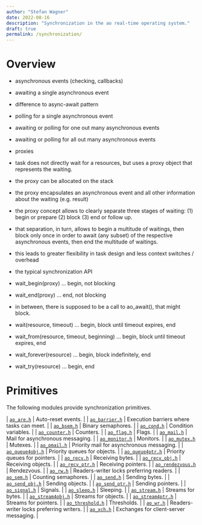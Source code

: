 ```yaml
---
author: "Stefan Wagner"
date: 2022-08-16
description: "Synchronization in the ao real-time operating system."
draft: true
permalink: /synchronization/
---
```


# Overview

- asynchronous events (checking, callbacks)

- awaiting a single asynchronous event
- difference to async-await pattern

- polling for a single asynchronous event

- awaiting or polling for one out many asynchronous events
- awaiting or polling for all out many asynchronous events

- proxies
- task does not directly wait for a resources, but uses a proxy object that represents the waiting.
- the proxy can be allocated on the stack
- the proxy encapsulates an asynchronous event and all other information about the waiting (e.g. result)
- the proxy concept allows to clearly separate three stages of waiting: (1) begin or prepare (2) block (3) end or follow up.
- that separation, in turn, allows to begin a multitude of waitings, then block only once in order to await (any subset) of the respective asynchronous events, then end the multitude of waitings. 
- this leads to greater flexibility in task design and less context switches / overhead

- the typical synchronization API
  
- wait_begin(proxy) ... begin, not blocking
- wait_end(proxy) ... end, not blocking
- in between, there is supposed to be a call to ao_await(), that might block.

- wait(resource, timeout) ... begin, block until timeout expires, end
- wait_from(resource, timeout, beginning) ... begin, block until timeout expires, end

- wait_forever(resource) ... begin, block indefinitely, end

- wait_try(resource) ... begin, end

# Primitives

The following modules provide synchronization primitives.

| [`ao_are.h`](api/src/ao_sys/ao_are.h.md) | Auto-reset events. |
| [`ao_barrier.h`](api/src/ao_sys/ao_barrier.h.md) | Execution barriers where tasks can meet. |
| [`ao_bsem.h`](api/src/ao_sys/ao_bsem.h.md) | Binary semaphores. |
| [`ao_cond.h`](api/src/ao_sys/ao_cond.h.md) | Condition variables. |
| [`ao_counter.h`](api/src/ao_sys/ao_counter.h.md) | Counters. |
| [`ao_flag.h`](api/src/ao_sys/ao_flag.h.md) | Flags. |
| [`ao_mail.h`](api/src/ao_sys/ao_mail.h.md) | Mail for asynchronous messaging. |
| [`ao_monitor.h`](api/src/ao_sys/ao_monitor.h.md) | Monitors. |
| [`ao_mutex.h`](api/src/ao_sys/ao_mutex.h.md) | Mutexes. |
| [`ao_pmail.h`](api/src/ao_sys/ao_pmail.h.md) | Priority mail for asynchronous messaging. |
| [`ao_queue4obj.h`](api/src/ao_sys/ao_queue4obj.h.md) | Priority queues for objects. |
| [`ao_queue4ptr.h`](api/src/ao_sys/ao_queue4ptr.h.md) | Priority queues for pointers. |
| [`ao_recv.h`](api/src/ao_sys/ao_recv.h.md) | Receiving bytes. |
| [`ao_recv_obj.h`](api/src/ao_sys/ao_recv_obj.h.md) | Receiving objects. |
| [`ao_recv_ptr.h`](api/src/ao_sys/ao_recv_ptr.h.md) | Receiving pointers. |
| [`ao_rendezvous.h`](api/src/ao_sys/ao_rendezvous.h.md) | Rendezvous. |
| [`ao_rw.h`](api/src/ao_sys/ao_rw.h.md) | Readers-writer locks preferring readers. |
| [`ao_sem.h`](api/src/ao_sys/ao_sem.h.md) | Counting semaphores. |
| [`ao_send.h`](api/src/ao_sys/ao_send.h.md) | Sending bytes. |
| [`ao_send_obj.h`](api/src/ao_sys/ao_send_obj.h.md) | Sending objects. |
| [`ao_send_ptr.h`](api/src/ao_sys/ao_send_ptr.h.md) | Sending pointers. |
| [`ao_signal.h`](api/src/ao_sys/ao_signal.h.md) | Signals. |
| [`ao_sleep.h`](api/src/ao_sys/ao_sleep.h.md) | Sleeping. |
| [`ao_stream.h`](api/src/ao_sys/ao_stream.h.md) | Streams for bytes. |
| [`ao_stream4obj.h`](api/src/ao_sys/ao_stream4obj.h.md) | Streams for objects. |
| [`ao_stream4ptr.h`](api/src/ao_sys/ao_stream4ptr.h.md) | Streams for pointers. |
| [`ao_threshold.h`](api/src/ao_sys/ao_threshold.h.md) | Thresholds. |
| [`ao_wr.h`](api/src/ao_sys/ao_wr.h.md) | Readers-writer locks preferring writers. |
| [`ao_xch.h`](api/src/ao_sys/ao_xch.h.md) | Exchanges for client-server messaging. |

